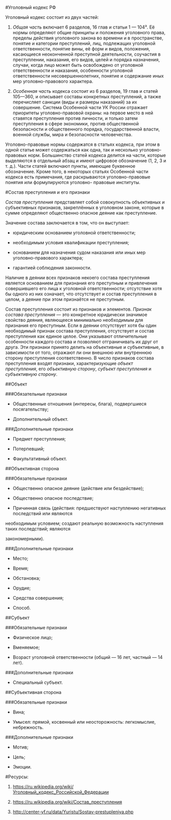#Уголовный кодекс РФ

Уголовный кодекс состоит из двух частей:

1. *Общая часть* включает 6 разделов, 16 глав и статьи 1 — 104³. Её нормы определяют общие принципы и положения уголовного права,
пределы действия уголовного закона во времени и в пространстве, понятие и категории преступлений, лиц, подлежащих уголовной
ответственности, понятие вины, её форм и видов, положения, касающиеся неоконченной преступной деятельности,
соучастия в преступлении, наказания, его видов, целей и порядка назначения, случаи, когда лицо 
может быть освобождено от уголовной ответственности и наказания, особенности уголовной 
ответственности несовершеннолетних, понятие и содержание иных мер уголовно-правового характера.

2. *Особенная часть* кодекса состоит из 6 разделов, 19 глав и статей 105—360, и описывает 
составы конкретных преступлений, а также перечисляет санкции (виды и размеры наказаний) за их 
совершение. Система Особенной части УК России отражает приоритеты уголовно-правовой охраны: на 
первое место в ней ставятся преступления против личности, и только затем преступления в сфере 
экономики, против общественной безопасности и общественного порядка, государственной власти, 
военной службы, мира и безопасности человечества.

Уголовно-правовые нормы содержатся в статьях кодекса, при этом в одной статье может содержаться 
как одна, так и несколько уголовно-правовых норм. Большинство статей кодекса делится на части, 
которые выделяются в отдельный абзац и имеют цифровое обозначение (1, 2, 3 и т. д.). Части статей 
включают пункты, имеющие буквенное обозначение. Кроме того, в некоторых статьях Особенной части 
кодекса есть примечания, где раскрываются уголовно-правовые понятия или формулируются уголовно-
правовые институты.

#Состав преступления и его признаки 

*Состав преступления* представляет собой совокупность объективных и субъективных признаков, 
закреплённых в уголовном законе, которые в сумме определяют общественно опасное деяние как 
преступление.

Значение состава заключается в том, что он выступает: 

* юридическим основанием уголовной ответственности; 

* необходимым условия квалификации преступления;
 
* основанием для назначения судом наказания или иных мер уголовно-правового характера;

 * гарантией соблюдения законности. 

Наличие в деянии всех признаков некоего состава преступления является основанием для признания 
его преступным и привлечения совершившего его лица к уголовной ответственности; отсутствие хотя 
бы одного из них означает, что отсутствует и состав преступления в целом, а деяние при этом 
признаётся не преступным.

Состав преступления состоит из признаков и элементов. *Признак состава преступления* — это 
конкретное юридически значимое свойство деяния, являющееся минимально необходимым для признания 
его преступным. Если в деянии отсутствует хотя бы один необходимый признак состава преступления, 
отсутствует и состав преступления как единое целое. Они указывают отличительные особенности 
каждого состава и позволяют отграничивать их друг от друга. Эти признаки принято делить на 
объективные и субъективные, в зависимости от того, отражают ли они внешнюю или внутреннюю сторону 
преступления соответственно. В число признаков состава преступления входят признаки, 
характеризующие *объект преступления*, его *объективную сторону*, *субъект преступления* и 
*субъективную сторону*.

##Объект 

###Обязательные признаки

* Общественные отношения (интересы, блага), подвергшиеся посягательству;

* Дополнительный объект.

###Дополнительные признаки

* Предмет преступления;

* Потерпевший;

* Факультативный объект.

##Объективная сторона 

###Обязательные признаки

* Общественно опасное деяние (действие или бездействие);

* Общественно опасное последствие;

* Причинная связь (действия: предшествуют наступлению негативных последствий или являются 

необходимым условием; создают реальную возможность наступления таких последствий; являются 

закономерными).

###Дополнительные признаки

* Место;

* Время;

* Обстановка;

* Орудие;

* Средства совершения;

* Способ.

##Субъект

###Обязательные признаки

* Физическое лицо;

* Вменяемое;

* Возраст уголовной ответственности (общий — 16 лет, частный — 14 лет).

###Дополнительные признаки

* Специальный субъект. 

##Субъективная сторона

###Обязательные признаки

* Вина;

* Умысел: прямой, косвенный или неосторожность: легкомыслие, небрежность.

###Дополнительные признаки

* Мотив;

* Цель;

* Эмоции.

#Ресурсы:

1. https://ru.wikipedia.org/wiki/Уголовный_кодекс_Российской_Федерации

2. https://ru.wikipedia.org/wiki/Состав_преступления

3. http://center-yf.ru/data/Yuristu/Sostav-prestupleniya.php
